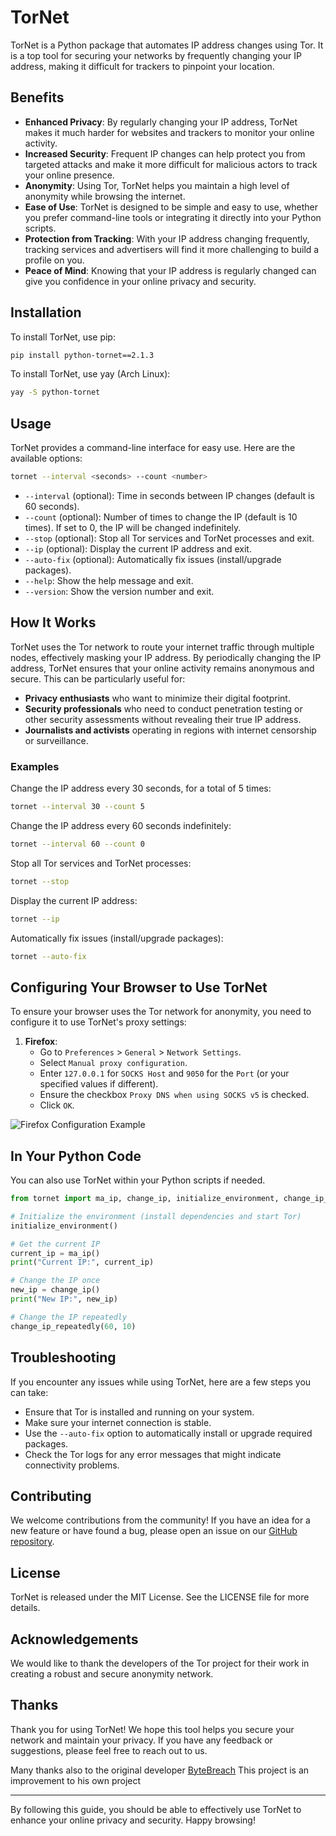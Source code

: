 # TorNet

TorNet is a Python package that automates IP address changes using Tor. It is a top tool for securing your networks by frequently changing your IP address, making it difficult for trackers to pinpoint your location.

## Benefits

- **Enhanced Privacy**: By regularly changing your IP address, TorNet makes it much harder for websites and trackers to monitor your online activity.
- **Increased Security**: Frequent IP changes can help protect you from targeted attacks and make it more difficult for malicious actors to track your online presence.
- **Anonymity**: Using Tor, TorNet helps you maintain a high level of anonymity while browsing the internet.
- **Ease of Use**: TorNet is designed to be simple and easy to use, whether you prefer command-line tools or integrating it directly into your Python scripts.
- **Protection from Tracking**: With your IP address changing frequently, tracking services and advertisers will find it more challenging to build a profile on you.
- **Peace of Mind**: Knowing that your IP address is regularly changed can give you confidence in your online privacy and security.

## Installation

To install TorNet, use pip:

```bash
pip install python-tornet==2.1.3
```

To install TorNet, use yay (Arch Linux):

```bash
yay -S python-tornet
```

## Usage

TorNet provides a command-line interface for easy use. Here are the available options:

```bash
tornet --interval <seconds> --count <number>
```

- `--interval` (optional): Time in seconds between IP changes (default is 60 seconds).
- `--count` (optional): Number of times to change the IP (default is 10 times). If set to 0, the IP will be changed indefinitely.
- `--stop` (optional): Stop all Tor services and TorNet processes and exit.
- `--ip` (optional): Display the current IP address and exit.
- `--auto-fix` (optional): Automatically fix issues (install/upgrade packages).
- `--help`: Show the help message and exit.
- `--version`: Show the version number and exit.

## How It Works

TorNet uses the Tor network to route your internet traffic through multiple nodes, effectively masking your IP address. By periodically changing the IP address, TorNet ensures that your online activity remains anonymous and secure. This can be particularly useful for:

- **Privacy enthusiasts** who want to minimize their digital footprint.
- **Security professionals** who need to conduct penetration testing or other security assessments without revealing their true IP address.
- **Journalists and activists** operating in regions with internet censorship or surveillance.

### Examples

Change the IP address every 30 seconds, for a total of 5 times:

```bash
tornet --interval 30 --count 5
```

Change the IP address every 60 seconds indefinitely:

```bash
tornet --interval 60 --count 0
```

Stop all Tor services and TorNet processes:

```bash
tornet --stop
```

Display the current IP address:

```bash
tornet --ip
```

Automatically fix issues (install/upgrade packages):

```bash
tornet --auto-fix
```

## Configuring Your Browser to Use TorNet

To ensure your browser uses the Tor network for anonymity, you need to configure it to use TorNet's proxy settings:

1. **Firefox**:
    - Go to `Preferences` > `General` > `Network Settings`.
    - Select `Manual proxy configuration`.
    - Enter `127.0.0.1` for `SOCKS Host` and `9050` for the `Port` (or your specified values if different).
    - Ensure the checkbox `Proxy DNS when using SOCKS v5` is checked.
    - Click `OK`.
<img src="https://ayadseghairi.github.io/assets/img/port.png" alt="Firefox Configuration Example" />


## In Your Python Code

You can also use TorNet within your Python scripts if needed.

```python
from tornet import ma_ip, change_ip, initialize_environment, change_ip_repeatedly

# Initialize the environment (install dependencies and start Tor)
initialize_environment()

# Get the current IP
current_ip = ma_ip()
print("Current IP:", current_ip)

# Change the IP once
new_ip = change_ip()
print("New IP:", new_ip)

# Change the IP repeatedly
change_ip_repeatedly(60, 10)
```

## Troubleshooting

If you encounter any issues while using TorNet, here are a few steps you can take:

- Ensure that Tor is installed and running on your system.
- Make sure your internet connection is stable.
- Use the `--auto-fix` option to automatically install or upgrade required packages.
- Check the Tor logs for any error messages that might indicate connectivity problems.

## Contributing

We welcome contributions from the community! If you have an idea for a new feature or have found a bug, please open an issue on our [GitHub repository](https://github.com/ayadseghairi/tornet).

## License

TorNet is released under the MIT License. See the LICENSE file for more details.

## Acknowledgements

We would like to thank the developers of the Tor project for their work in creating a robust and secure anonymity network.

## Thanks

Thank you for using TorNet! We hope this tool helps you secure your network and maintain your privacy. If you have any feedback or suggestions, please feel free to reach out to us.

Many thanks also to the original developer [ByteBreach](https://github.com/ByteBreach/tornet) 
This project is an improvement to his own project

---

By following this guide, you should be able to effectively use TorNet to enhance your online privacy and security. Happy browsing!
